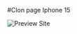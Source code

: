 #Clon page Iphone 15

![Preview Site](https://github.com/fernandopanduro/iphone-3d-website-starter/assets/92656447/05daf4d4-cc34-474a-a9c2-ea93162e6d45)
